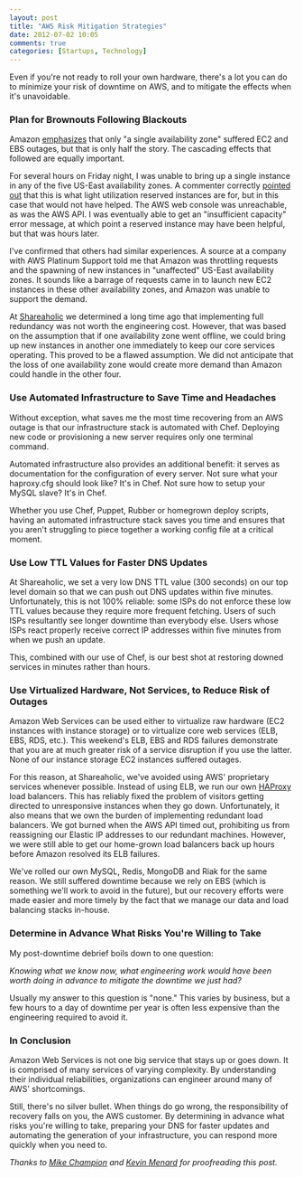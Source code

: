 ```yaml
---
layout: post
title: "AWS Risk Mitigation Strategies"
date: 2012-07-02 10:05
comments: true
categories: [Startups, Technology]
---
```


Even if you're not ready to roll your own hardware, there's a lot you can do to minimize your risk of downtime on AWS, and to mitigate the effects when it's unavoidable.<!-- more -->

### Plan for Brownouts Following Blackouts

Amazon [emphasizes](http://status.aws.amazon.com/) that only "a single availability zone" suffered EC2 and EBS outages, but that is only half the story. The cascading effects that followed are equally important.

For several hours on Friday night, I was unable to bring up a single instance in any of the five US-East availability zones. A commenter correctly [pointed out](http://news.ycombinator.com/item?id=4182137) that this is what light utilization reserved instances are for, but in this case that would not have helped. The AWS web console was unreachable, as was the AWS API. I was eventually able to get an "insufficient capacity" error message, at which point a reserved instance may have been helpful, but that was hours later.

I've confirmed that others had similar experiences. A source at a company with AWS Platinum Support told me that Amazon was throttling requests and the spawning of new instances in "unaffected" US-East availability zones. It sounds like a barrage of requests came in to launch new EC2 instances in these other availability zones, and Amazon was unable to support the demand.

At [Shareaholic](http://shareaholic.com) we determined a long time ago that implementing full redundancy was not worth the engineering cost. However, that was based on the assumption that if one availability zone went offline, we could bring up new instances in another one immediately to keep our core services operating. This proved to be a flawed assumption. We did not anticipate that the loss of one availability zone would create more demand than Amazon could handle in the other four.

### Use Automated Infrastructure to Save Time and Headaches

Without exception, what saves me the most time recovering from an AWS outage is that our infrastructure stack is automated with Chef. Deploying new code or provisioning a new server requires only one terminal command.

Automated infrastructure also provides an additional benefit: it serves as documentation for the configuration of every server. Not sure what your haproxy.cfg should look like? It's in Chef. Not sure how to setup your MySQL slave? It's in Chef.

Whether you use Chef, Puppet, Rubber or homegrown deploy scripts, having an automated infrastructure stack saves you time and ensures that you aren't struggling to piece together a working config file at a critical moment.

### Use Low TTL Values for Faster DNS Updates

At Shareaholic, we set a very low DNS TTL value (300 seconds) on our top level domain so that we can push out DNS updates within five minutes. Unfortunately, this is not 100% reliable: some ISPs do not enforce these low TTL values because they require more frequent fetching. Users of such ISPs resultantly see longer downtime than everybody else. Users whose ISPs react properly receive correct IP addresses within five minutes from when we push an update.

This, combined with our use of Chef, is our best shot at restoring downed services in minutes rather than hours.

### Use Virtualized Hardware, Not Services, to Reduce Risk of Outages

Amazon Web Services can be used either to virtualize raw hardware (EC2 instances with instance storage) or to virtualize core web services (ELB, EBS, RDS, etc.). This weekend's ELB, EBS and RDS failures demonstrate that you are at much greater risk of a service disruption if you use the latter. None of our instance storage EC2 instances suffered outages.

For this reason, at Shareaholic, we've avoided using AWS' proprietary services whenever possible. Instead of using ELB, we run our own [HAProxy](http://haproxy.1wt.eu/) load balancers. This has reliably fixed the problem of visitors getting directed to unresponsive instances when they go down. Unfortunately, it also means that we own the burden of implementing redundant load balancers. We got burned when the AWS API timed out, prohibiting us from reassigning our Elastic IP addresses to our redundant machines. However, we were still able to get our home-grown load balancers back up hours before Amazon resolved its ELB failures.

We've rolled our own MySQL, Redis, MongoDB and Riak for the same reason. We still suffered downtime because we rely on EBS (which is something we'll work to avoid in the future), but our recovery efforts were made easier and more timely by the fact that we manage our data and load balancing stacks in-house.

### Determine in Advance What Risks You're Willing to Take

My post-downtime debrief boils down to one question:

_Knowing what we know now, what engineering work would have been worth doing in advance to mitigate the downtime we just had?_

Usually my answer to this question is "none." This varies by business, but a few hours to a day of downtime per year is often less expensive than the engineering required to avoid it.

### In Conclusion

Amazon Web Services is not one big service that stays up or goes down. It is comprised of many services of varying complexity. By understanding their individual reliabilities, organizations can engineer around many of AWS' shortcomings.

Still, there's no silver bullet. When things do go wrong, the responsibility of recovery falls on you, the AWS customer. By determining in advance what risks you're willing to take, preparing your DNS for faster updates and automating the generation of your infrastructure, you can respond more quickly when you need to.

_Thanks to [Mike Champion](http://graysky.org) and [Kevin Menard](http://nirvdrum.com) for proofreading this post._